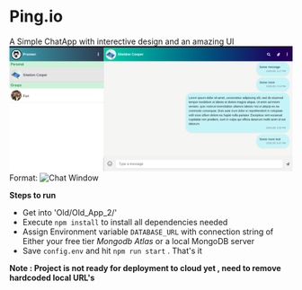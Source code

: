 # Ping.io
A Simple ChatApp with interective design and an amazing UI
![Chat Window](rsz_chat.png)
Format: ![Chat Window](url)

**Steps to run**

* Get into 'Old/Old_App_2/' 
* Execute `npm install` to install all dependencies needed
* Assign Environment variable `DATABASE_URL`  with connection string of Either your free tier _Mongodb Atlas_ or a local MongoDB  server
* Save `config.env` and hit `npm run start` . That's it 

**Note : Project is not ready for deployment to cloud yet , need to remove hardcoded local URL's**
